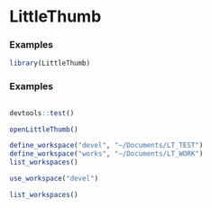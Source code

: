 LittleThumb
================================================================================

### Examples ###

```R
library(LittleThumb)
```

### Examples ###
```R

devtools::test()

openLittleThumb()

define_workspace("devel", "~/Documents/LT_TEST")
define_workspace("works", "~/Documents/LT_WORK")
list_workspaces()

use_workspace("devel")

list_workspaces()
```

